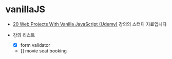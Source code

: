 # vanillaJS

- [20 Web Projects With Vanilla JavaScript (Udemy)](https://www.udemy.com/course/web-projects-with-vanilla-javascript/) 강의의 스터디 자료입니다

- 강의 리스트

  - [x] form validator
  - [] movie seat booking
